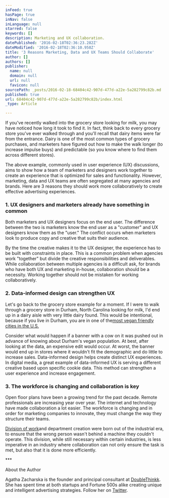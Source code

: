 ```yaml
---
inFeed: true
hasPage: true
inNav: false
inLanguage: null
starred: false
keywords: []
description: Marketing and UX collaboration.
datePublished: '2016-02-18T02:36:23.282Z'
dateModified: '2016-02-18T02:36:10.958Z'
title: '3 Reasons Marketing, Data and UX Teams Should Collaborate'
author: []
authors: []
publisher:
  name: null
  domain: null
  url: null
  favicon: null
sourcePath: _posts/2016-02-18-68404c42-907d-477d-a22e-5a282799c82b.md
published: true
url: 68404c42-907d-477d-a22e-5a282799c82b/index.html
_type: Article

---
```

If you've recently walked into the grocery store looking for milk, you may have noticed how long it took to find it. In fact, think back to every grocery store you've ever walked through and you'll recall that dairy items were far from the entrance. Dairy is one of the most common types of grocery purchases, and marketers have figured out how to make the walk longer (to increase impulse buys) and predictable (so you know where to find them across different stores).

The above example, commonly used in user experience (UX) discussions, aims to show how a team of marketers and designers work together to create an experience that is optimized for sales and functionality. However, marketing, data and UX teams are often segregated at many agencies and brands. Here are 3 reasons they should work more collaboratively to create effective advertising experiences.

### 1\. UX designers and marketers already have something in common

Both marketers and UX designers focus on the end user. The difference between the two is marketers know the end user as a "customer" and UX designers know them as the "user." The conflict occurs when marketers look to produce copy and creative that suits their audience.

By the time the creative makes it to the UX designer, the experience has to be built with constraints in place. This is a common problem when agencies work "together" but divide the creative responsibilities and deliverables. While collaboration between multiple agencies is a difficult ask, for brands who have both UX and marketing in-house, collaboration should be a necessity. Working together should not be mistaken for working collaboratively.

### 2\. Data-informed design can strengthen UX

Let's go back to the grocery store example for a moment. If I were to walk through a grocery store in Durham, North Carolina looking for milk, I'd end up in a dairy aisle with very little dairy found. This would be intentional, because if you live in Durham, you are in one of the[most vegan friendly cities in the U.S.][0]

Consider what would happen if a banner with a cow on it was pushed out in advance of knowing about Durham's vegan population. At best, after looking at the data, an expensive edit would occur. At worst, the banner would end up in stores where it wouldn't fit the demographic and do little to increase sales. Data-informed design helps create distinct UX experiences. In digital media, a great example of data-informed UX is serving a different creative based upon specific cookie data. This method can strengthen a user experience and increase engagement.

### 3\. The workforce is changing and collaboration is key

Open floor plans have been a growing trend for the past decade. Remote professionals are increasing year over year. The internet and technology have made collaboration a lot easier. The workforce is changing and in order for marketing companies to innovate, they must change the way they structure their teams.

[Division of work][1]and department creation were born out of the industrial era, to ensure that the wrong person wasn't behind a machine they couldn't operate. This division, while still necessary within certain industries, is less imperative in an industry where collaboration can not only ensure the task is met, but also that it is done more efficiently.

\*\*\*

About the Author

Agatha Zacharska is the founder and principal consultant at [DoubleThinkk][2]. She has spent time at both startups and Fortune 500s alike creating unique and intelligent advertising strategies. Follow her on [Twitter][3].

[0]: http://www.huffingtonpost.com/entry/vegetarian-cities-in-america_us_56200629e4b050c6c4a4f155
[1]: http://www.rationalrevolution.net/articles/division_of_labor.htm
[2]: http://www.doublethinkk.com/
[3]: https://twitter.com/dblthinkk